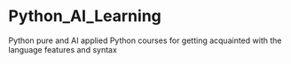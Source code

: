 # Python_AI_Learning
Python pure and AI applied Python courses for getting acquainted with the language features and syntax

